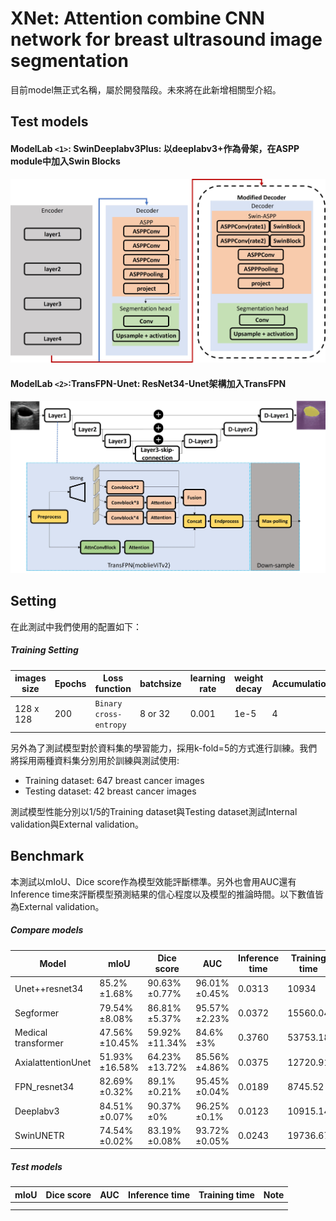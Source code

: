 # XNet: Attention combine CNN network for breast ultrasound image segmentation

目前model無正式名稱，屬於開發階段。未來將在此新增相關型介紹。

## Test models

#### ModelLab `<1>`: SwinDeeplabv3Plus: 以deeplabv3+作為骨架，在ASPP module中加入Swin Blocks

![SwinDeeplabv3+](otherData/Swin_Deeplabv3+.jpg)

#### ModelLab `<2>`:TransFPN-Unet: ResNet34-Unet架構加入TransFPN

![TransFPN-Unet](otherData/TransFPN(mobileViT).jpg)

## Setting

在此測試中我們使用的配置如下：

##### Training Setting

| images size | Epochs | Loss function            | batchsize | learning rate | weight decay | Accumulation |
| ----------- | ------ | ------------------------ | --------- | ------------- | ------------ | ------------ |
| 128 x 128   | 200    | `Binary cross-entropy` | 8 or 32   | 0.001         | 1e-5         | 4            |

另外為了測試模型對於資料集的學習能力，採用k-fold=5的方式進行訓練。我們將採用兩種資料集分別用於訓練與測試使用:

* Training dataset: 647 breast cancer images
* Testing dataset: 42 breast cancer images

測試模型性能分別以1/5的Training dataset與Testing dataset測試Internal validation與External validation。

## Benchmark

本測試以mIoU、Dice score作為模型效能評斷標準。另外也會用AUC還有Inference time來評斷模型預測結果的信心程度以及模型的推論時間。以下數值皆為External validation。

##### Compare models

| Model               | mIoU           | Dice score     | AUC           | Inference time | Training time | Note |
| ------------------- | -------------- | -------------- | ------------- | -------------- | ------------- | ---- |
| Unet++resnet34      | 85.2%±1.68%   | 90.63%±0.77%  | 96.01%±0.45% | 0.0313         | 10934         |      |
| Segformer           | 79.54%±8.08%  | 86.81%±5.37%  | 95.57%±2.23% | 0.0372         | 15560.04      |      |
| Medical transformer | 47.56%±10.45% | 59.92%±11.34% | 84.6%±3%     | 0.3760         | 53753.18      |      |
| AxialattentionUnet  | 51.93%±16.58% | 64.23%±13.72% | 85.56%±4.86% | 0.0375         | 12720.91      |      |
| FPN_resnet34        | 82.69%±0.32%  | 89.1%±0.21%   | 95.45%±0.04% | 0.0189         | 8745.52       |      |
| Deeplabv3           | 84.51%±0.07%  | 90.37%±0%     | 96.25%±0.1%  | 0.0123         | 10915.14      |      |
| SwinUNETR           | 74.54%±0.02%  | 83.19%±0.08%  | 93.72%±0.05% | 0.0243         | 19736.67      |      |

##### Test models

| mIoU | Dice score | AUC | Inference time | Training time | Note |
| ---- | ---------- | --- | -------------- | ------------- | ---- |
|      |            |     |                |               |      |
|      |            |     |                |               |      |
